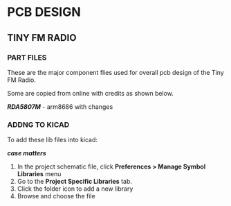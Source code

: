 # PCB DESIGN 
## TINY FM RADIO 
### PART FILES

These are the major component flies used for overall pcb design of the Tiny FM Radio.

Some are copied from online with credits as shown below. 

**_RDA5807M_** - arm8686 with changes

### ADDNG TO KICAD
To add these lib files into kicad:

**_**case matters**_**

1. In the project schematic file, click **Preferences > Manage Symbol Libraries** menu
2. Go to the **Project Specific Libraries** tab.
3. Click the folder icon to add a new library
4. Browse and choose the file
